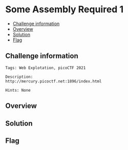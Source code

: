 # Some Assembly Required 1
- [Challenge information](#challenge-information)
- [Overview](#overview)
- [Solution](#solution)
- [Flag](#flag)
## Challenge information
```text
Tags: Web Explotation, picoCTF 2021

Description:  
http://mercury.picoctf.net:1896/index.html

Hints: None
```
## Overview
## Solution
## Flag